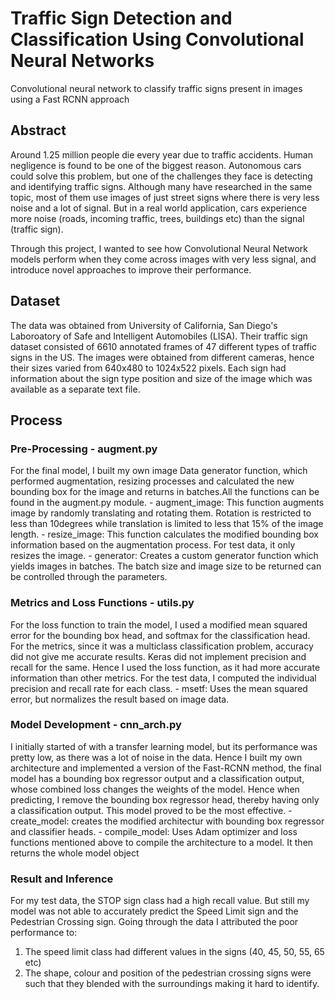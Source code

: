 # Traffic Sign Detection and Classification Using Convolutional Neural Networks
Convolutional neural network to classify traffic signs present in images using a Fast RCNN approach

## Abstract
Around 1.25 million people die every year due to traffic accidents. Human negligence is found to be one of the biggest reason. Autonomous cars could solve this problem, but one of the challenges they face is detecting and identifying traffic signs. Although many have researched in the same topic, most of them use images of just street signs where there is very less noise and a lot of signal. But in a real world application, cars experience more noise (roads, incoming traffic, trees, buildings etc) than the signal (traffic sign).

Through this project, I wanted to see how Convolutional Neural Network models perform when they come across images with very less signal, and introduce novel approaches to improve their performance. 

## Dataset
The data was obtained from University of California, San Diego's Laboroatory of Safe and Intelligent Automobiles (LISA). Their traffic sign dataset consisted of 6610 annotated frames of 47 different types of traffic signs in the US. The images were obtained from different cameras, hence their sizes varied from 640x480 to 1024x522 pixels. Each sign had information about the sign type position and size of the image which was available as a separate text file. 

## Process

### Pre-Processing - augment.py
For the final model, I built my own image Data generator function, which performed augmentation, resizing processes and calculated the new bounding box for the image and returns in batches.All the functions can be found in the augment.py module.
	- augment_image: This function augments image by randomly translating and rotating them. Rotation is restricted to less than 10degrees while translation is limited to less that 15% of the image length. 
	- resize_image: This function calculates the modified bounding box information based on the augmentation process. For test data, it only resizes the image.
	- generator: Creates a custom generator function which yields images in batches. The batch size and image size to be returned can be controlled through the parameters.

### Metrics and Loss Functions - utils.py
For the loss function to train the model, I used a modified mean squared error for the bounding box head, and softmax for the classification head. For the metrics, since it was a multiclass classification problem, accuracy did not give me accurate results. Keras did not implement precision and recall for the same. Hence I used the loss function, as it had more accurate information than other metrics. For the test data, I computed the individual precision and recall rate for each class.
	- msetf: Uses the mean squared error, but normalizes the result based on image data.

### Model Development - cnn_arch.py
I initially started of with a transfer learning model, but its performance was pretty low, as there was a lot of noise in the data. Hence I built my own architecture and implemented a version of the Fast-RCNN method, the final model has a bounding box regressor output and a classification output, whose combined loss changes the weights of the model. Hence when predicting, I remove the bounding box regressor head, thereby having only a classification output. This model proved to be the most effective.
	- create_model: creates the modified architectur with bounding box regressor and classifier heads. 
	- compile_model: Uses Adam optimizer and loss functions mentioned above to compile the architecture to a model. It then returns the whole model object

### Result and Inference
For my test data, the STOP sign class had a high recall value. But still my model was not able to accurately predict the Speed Limit sign and the Pedestrian Crossing sign. Going through the data I attributed the poor performance to:
1. The speed limit class had different values in the signs (40, 45, 50, 55, 65 etc)
2. The shape, colour and position of the pedestrian crossing signs were such that they blended with the surroundings making it hard to identify.


